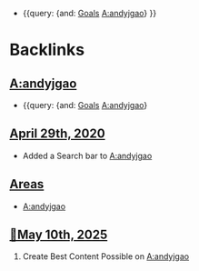 - {{query: {and: [Goals](<Goals.md>) [A:andyjgao](<A:andyjgao.md>)} }}

# Backlinks
## [A:andyjgao](<A:andyjgao.md>)
- {{query: {and: [Goals](<Goals.md>) [A:andyjgao](<A:andyjgao.md>)}

## [April 29th, 2020](<April 29th, 2020.md>)
- Added a Search bar to [A:andyjgao](<A:andyjgao.md>)

## [Areas](<Areas.md>)
- [A:andyjgao](<A:andyjgao.md>)

## [📜May 10th, 2025](<📜May 10th, 2025.md>)
1. Create Best Content Possible on [A:andyjgao](<A:andyjgao.md>)

